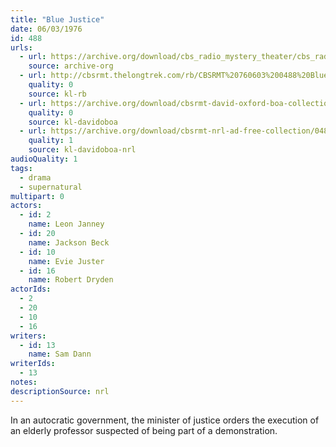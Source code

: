 ```yaml
---
title: "Blue Justice"
date: 06/03/1976
id: 488
urls: 
  - url: https://archive.org/download/cbs_radio_mystery_theater/cbs_radio_mystery_theater-0451-0500.zip/cbs_radio_mystery_theater-0451-0500%2Fcbsrmt_0488_blue_justice.mp3
    source: archive-org
  - url: http://cbsrmt.thelongtrek.com/rb/CBSRMT%20760603%200488%20Blue%20Justice_wbbm_rb.mp3
    quality: 0
    source: kl-rb
  - url: https://archive.org/download/cbsrmt-david-oxford-boa-collection/CBSRMT-760603-0488-Blue-Justice-(128-48)_WBBM-JE-{BoA}.mp3
    quality: 0
    source: kl-davidoboa
  - url: https://archive.org/download/cbsrmt-nrl-ad-free-collection/0488%20CBSRMT-760603-0488-Blue-Justice-(128-48)_WBBM-JE-%7BBoA%7D%20(no%20ads).mp3
    quality: 1
    source: kl-davidoboa-nrl
audioQuality: 1
tags: 
  - drama
  - supernatural
multipart: 0
actors:  
  - id: 2
    name: Leon Janney  
  - id: 20
    name: Jackson Beck  
  - id: 10
    name: Evie Juster  
  - id: 16
    name: Robert Dryden
actorIds:  
  - 2  
  - 20  
  - 10  
  - 16
writers:  
  - id: 13
    name: Sam Dann
writerIds:  
  - 13
notes: 
descriptionSource: nrl
---
```

In an autocratic government, the minister of justice orders the execution of an elderly professor suspected of being part of a demonstration.